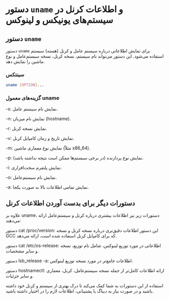 # دستور `uname` و اطلاعات کرنل در سیستم‌های یونیکس و لینوکس

## دستور `uname`

دستور `uname` برای نمایش اطلاعاتی درباره سیستم عامل و کرنل (هسته) سیستم استفاده می‌شود. این دستور می‌تواند نام سیستم، نسخه کرنل، نسخه سیستم‌عامل و نوع ماشین را نمایش دهد.

### سینتکس

```bash
uname [OPTION]...
```

### گزینه‌های معمول uname

-s: نمایش نام سیستم عامل.

-n: نمایش نام میزبان (hostname).

-r: نمایش نسخه کرنل.

-v: نمایش تاریخ و زمان کامپایل کرنل.

-m: نمایش نوع معماری ماشین (مثلاً x86_64).

-p: نمایش نوع پردازنده (در برخی سیستم‌ها ممکن است نتیجه نداشته باشد).

-i: نمایش پلتفرم سخت‌افزاری.

-o: نمایش نام سیستم‌عامل.

-a: نمایش تمامی اطلاعات بالا به صورت یکجا.


## دستورات دیگر برای بدست آوردن اطلاعات کرنل

علاوه بر uname، دستورات زیر نیز اطلاعات بیشتری درباره کرنل و سیستم‌عامل ارائه می‌دهند:

دستور cat /proc/version: این دستور اطلاعات دقیق‌تری درباره نسخه کرنل و نسخه GCC که برای کامپایل کرنل استفاده شده است، ارائه می‌دهد.


دستور cat /etc/os-release: اطلاعاتی در مورد توزیع لینوکس، شامل نام توزیع، نسخه و سایر مشخصات.


دستور lsb_release -a: اطلاعات جامع‌تر در مورد نسخه توزیع لینوکس.


دستور hostnamectl: ارائه اطلاعات کامل‌تر از جمله نسخه سیستم‌عامل، کرنل، معماری و سایر جزئیات.


استفاده از این دستورات به شما کمک می‌کند تا درک بهتری از سیستم و کرنل خود داشته باشید و در صورت نیاز به دیباگ یا پشتیبانی، اطلاعات لازم را در اختیار داشته باشید.

